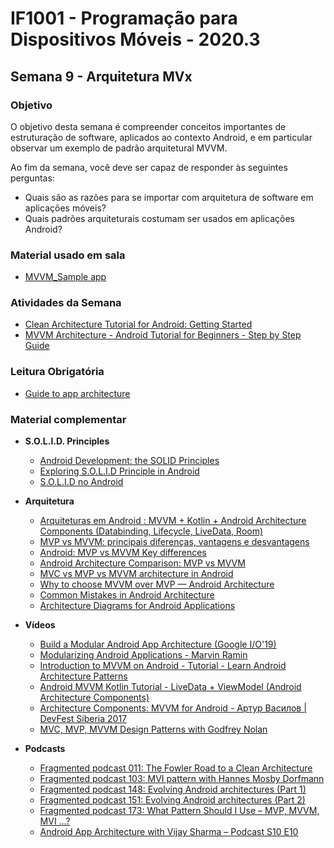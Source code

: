 # IF1001 - Programação para Dispositivos Móveis - 2020.3

## Semana 9 - Arquitetura MVx

### Objetivo

O objetivo desta semana é compreender conceitos importantes de estruturação de software, aplicados ao contexto Android, e em particular observar um exemplo de padrão arquitetural MVVM.

Ao fim da semana, você deve ser capaz de responder às seguintes perguntas: 

- Quais são as razões para se importar com arquitetura de software em aplicações móveis?
- Quais padrões arquiteturais costumam ser usados em aplicações Android?

### Material usado em sala

- [MVVM_Sample app](https://github.com/if1001/if1001.github.io/tree/master/2020-10-21/MVVM_Sample)

### Atividades da Semana

- [Clean Architecture Tutorial for Android: Getting Started](https://www.raywenderlich.com/3595916-clean-architecture-tutorial-for-android-getting-started)
- [MVVM Architecture - Android Tutorial for Beginners - Step by Step Guide](https://blog.mindorks.com/mvvm-architecture-android-tutorial-for-beginners-step-by-step-guide)

### Leitura Obrigatória
- [Guide to app architecture](https://developer.android.com/jetpack/guide)

### Material complementar

- **S.O.L.I.D. Principles** 
  - [Android Development: the SOLID Principles](https://android.jlelse.eu/android-development-the-solid-principles-3b5779b105d2)
  - [Exploring S.O.L.I.D Principle in Android](https://proandroiddev.com/exploring-s-o-l-i-d-principle-in-android-a90947f57cf0)
  - [S.O.L.I.D no Android](https://medium.com/android-dev-br/s-o-l-i-d-no-android-d55e23f1c72d)

- **Arquitetura**
  - [Arquiteturas em Android : MVVM + Kotlin + Android Architecture Components (Databinding, Lifecycle, LiveData, Room)](https://medium.com/android-dev-br/arquiteturas-em-android-mvvm-kotlin-android-architecture-components-databinding-lifecycle-d5e7a9023cf3)
  - [MVP vs MVVM: principais diferenças, vantagens e desvantagens](https://www.zup.com.br/blog/mvp-vs-mvvm)
  - [Android: MVP vs MVVM Key differences](https://medium.com/@imstudio/android-mvp-vs-mvvm-key-differences-25a7e53c5262)
  - [Android Architecture Comparison: MVP vs MVVM](https://thoughtbot.com/blog/android-architecture-comparison-mvp-vs-mvvm)
  - [MVC vs MVP vs MVVM architecture in Android](https://blog.mindorks.com/mvc-mvp-mvvm-architecture-in-android)
  - [Why to choose MVVM over MVP — Android Architecture](https://android.jlelse.eu/why-to-choose-mvvm-over-mvp-android-architecture-33c0f2de5516)
  - [Common Mistakes in Android Architecture](https://www.techyourchance.com/android-architecture-mistakes/)
  - [Architecture Diagrams for Android Applications](https://www.techyourchance.com/architecture-diagrams-android-applications/)

- **Vídeos**
  - [Build a Modular Android App Architecture (Google I/O'19)](https://www.youtube.com/watch?v=PZBg5DIzNww)
  - [Modularizing Android Applications - Marvin Ramin](https://www.youtube.com/watch?v=TWLkswxjSr0)
  - [Introduction to MVVM on Android - Tutorial - Learn Android Architecture Patterns](https://www.youtube.com/watch?v=_T4zjIEkGOM)
  - [Android MVVM Kotlin Tutorial - LiveData + ViewModel (Android Architecture Components)](https://www.youtube.com/watch?v=d7UxPYxgBoA)
  - [Architecture Components: MVVM for Android - Артур Василов | DevFest Siberia 2017](https://www.youtube.com/watch?v=Q1tKMMbV3nQ)
  - [MVC, MVP, MVVM Design Patterns with Godfrey Nolan](https://www.youtube.com/watch?v=JV63czrUpbI)
  
- **Podcasts**
  - [Fragmented podcast 011: The Fowler Road to a Clean Architecture](https://fragmentedpodcast.com/episodes/11/)
  - [Fragmented podcast 103: MVI pattern with Hannes Mosby Dorfmann](https://fragmentedpodcast.com/episodes/103/)
  - [Fragmented podcast 148: Evolving Android architectures (Part 1)](https://fragmentedpodcast.com/episodes/148/)
  - [Fragmented podcast 151: Evolving Android architectures (Part 2)](https://fragmentedpodcast.com/episodes/151/)
  - [Fragmented podcast 173: What Pattern Should I Use – MVP, MVVM, MVI …?](https://fragmentedpodcast.com/episodes/173/)
  - [Android App Architecture with Vijay Sharma – Podcast S10 E10](https://www.raywenderlich.com/11419950-android-app-architecture-with-vijay-sharma-podcast-s10-e10)